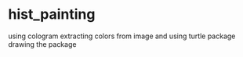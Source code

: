 # hist_painting 
using cologram extracting colors from image and using turtle package drawing the package 
